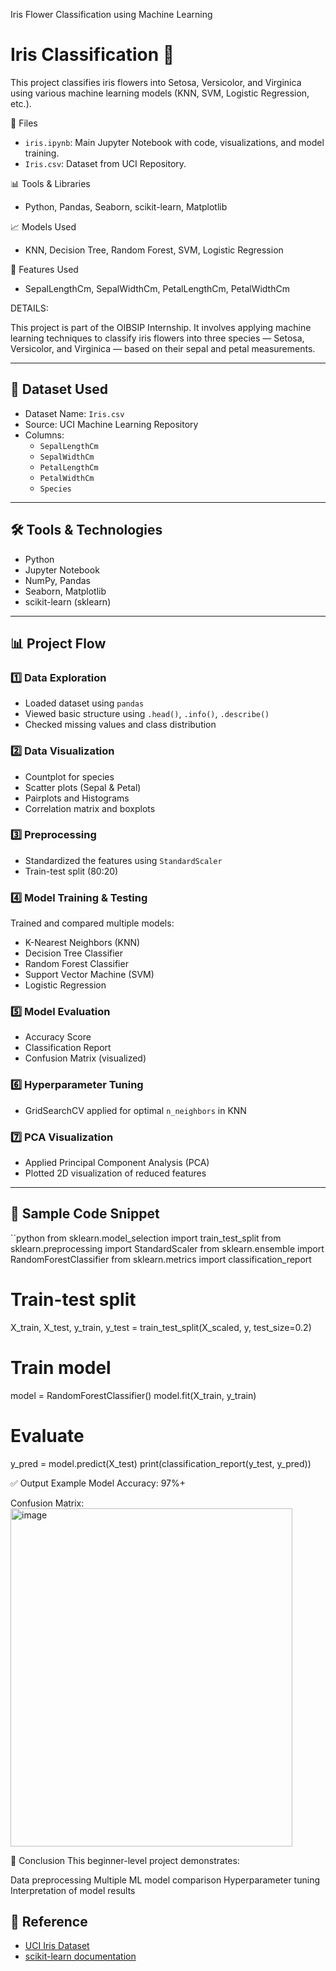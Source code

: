 Iris Flower Classification using Machine Learning

# Iris Classification 🌸

This project classifies iris flowers into Setosa, Versicolor, and Virginica using various machine learning models (KNN, SVM, Logistic Regression, etc.).

📁 Files
- `iris.ipynb`: Main Jupyter Notebook with code, visualizations, and model training.
- `Iris.csv`: Dataset from UCI Repository.

📊 Tools & Libraries
- Python, Pandas, Seaborn, scikit-learn, Matplotlib

📈 Models Used
- KNN, Decision Tree, Random Forest, SVM, Logistic Regression

📌 Features Used
- SepalLengthCm, SepalWidthCm, PetalLengthCm, PetalWidthCm


DETAILS:

This project is part of the OIBSIP Internship. It involves applying machine learning techniques to classify iris flowers into three species — Setosa, Versicolor, and Virginica — based on their sepal and petal measurements.

---

## 📂 Dataset Used

- Dataset Name: `Iris.csv`
- Source: UCI Machine Learning Repository
- Columns:
  - `SepalLengthCm`
  - `SepalWidthCm`
  - `PetalLengthCm`
  - `PetalWidthCm`
  - `Species`

---

## 🛠 Tools & Technologies

- Python
- Jupyter Notebook
- NumPy, Pandas
- Seaborn, Matplotlib
- scikit-learn (sklearn)

---

## 📊 Project Flow

### 1️⃣ Data Exploration
- Loaded dataset using `pandas`
- Viewed basic structure using `.head()`, `.info()`, `.describe()`
- Checked missing values and class distribution

### 2️⃣ Data Visualization
- Countplot for species
- Scatter plots (Sepal & Petal)
- Pairplots and Histograms
- Correlation matrix and boxplots

### 3️⃣ Preprocessing
- Standardized the features using `StandardScaler`
- Train-test split (80:20)

### 4️⃣ Model Training & Testing
Trained and compared multiple models:
- K-Nearest Neighbors (KNN)
- Decision Tree Classifier
- Random Forest Classifier
- Support Vector Machine (SVM)
- Logistic Regression

### 5️⃣ Model Evaluation
- Accuracy Score
- Classification Report
- Confusion Matrix (visualized)

### 6️⃣ Hyperparameter Tuning
- GridSearchCV applied for optimal `n_neighbors` in KNN

### 7️⃣ PCA Visualization
- Applied Principal Component Analysis (PCA)
- Plotted 2D visualization of reduced features

---

## 📌 Sample Code Snippet

``python
from sklearn.model_selection import train_test_split
from sklearn.preprocessing import StandardScaler
from sklearn.ensemble import RandomForestClassifier
from sklearn.metrics import classification_report

# Train-test split
X_train, X_test, y_train, y_test = train_test_split(X_scaled, y, test_size=0.2)

# Train model
model = RandomForestClassifier()
model.fit(X_train, y_train)

# Evaluate
y_pred = model.predict(X_test)
print(classification_report(y_test, y_pred))


✅ Output Example
Model Accuracy: 97%+

Confusion Matrix:
<img width="451" height="541" alt="image" src="https://github.com/user-attachments/assets/cfae09f4-7c0f-4659-a504-c04fc49108c9" />


🙌 Conclusion
This beginner-level project demonstrates:

Data preprocessing
Multiple ML model comparison
Hyperparameter tuning
Interpretation of model results


## 🔗 Reference

* [UCI Iris Dataset](https://archive.ics.uci.edu/ml/datasets/iris)
* [scikit-learn documentation](https://scikit-learn.org/)


